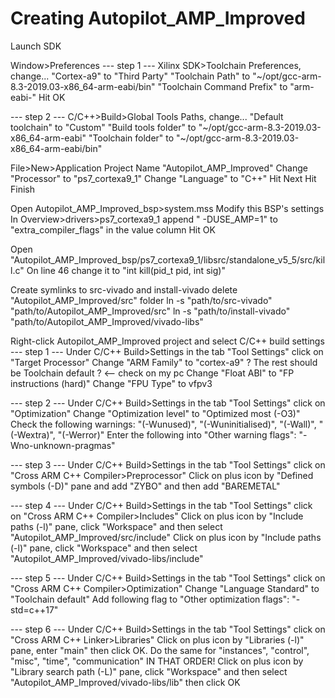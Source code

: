 
# Creating Autopilot_AMP_Improved

Launch SDK

Window>Preferences
--- step 1 ---
Xilinx SDK>Toolchain Preferences, change...
"Cortex-a9" to "Third Party"
"Toolchain Path" to "~/opt/gcc-arm-8.3-2019.03-x86_64-arm-eabi/bin"
"Toolchain Command Prefix" to "arm-eabi-"
Hit OK

--- step 2 ---
C/C++>Build>Global Tools Paths, change...
"Default toolchain" to "Custom"
"Build tools folder" to "~/opt/gcc-arm-8.3-2019.03-x86_64-arm-eabi"
"Toolchain folder" to "~/opt/gcc-arm-8.3-2019.03-x86_64-arm-eabi/bin"


File>New>Application Project
Name "Autopilot_AMP_Improved"
Change "Processor" to "ps7_cortexa9_1"
Change "Language" to "C++"
Hit Next
Hit Finish

Open Autopilot_AMP_Improved_bsp>system.mss
Modify this BSP's settings
In Overview>drivers>ps7_cortexa9_1 append " -DUSE_AMP=1" to "extra_compiler_flags" in the value column
Hit OK

Open "Autopilot_AMP_Improved_bsp/ps7_cortexa9_1/libsrc/standalone_v5_5/src/kill.c"
On line 46 change it to "int kill(pid_t pid, int sig)"

Create symlinks to src-vivado and install-vivado
delete "Autopilot_AMP_Improved/src" folder
ln -s "path/to/src-vivado" "path/to/Autopilot_AMP_Improved/src"
ln -s "path/to/install-vivado" "path/to/Autopilot_AMP_Improved/vivado-libs"

Right-click Autopilot_AMP_Improved project and select C/C++ build settings
--- step 1 ---
Under C/C++ Build>Settings in the tab "Tool Settings" click on "Target Processor"
Change "ARM Family" to "cortex-a9"
? The rest should be Toolchain default ? <-- check on my pc
Change "Float ABI" to "FP instructions (hard)"
Change "FPU Type" to vfpv3

--- step 2 ---
Under C/C++ Build>Settings in the tab "Tool Settings" click on "Optimization"
Change "Optimization level" to "Optimized most (-O3)"
Check the following warnings: "(-Wunused)", "(-Wuninitialised)", "(-Wall)", "(-Wextra)", "(-Werror)"
Enter the following into "Other warning flags": "-Wno-unknown-pragmas"

--- step 3 --- 
Under C/C++ Build>Settings in the tab "Tool Settings" click on "Cross ARM C++ Compiler>Preprocessor"
Click on plus icon by "Defined symbols (-D)" pane and add "ZYBO" and then add "BAREMETAL"

--- step 4 --- 
Under C/C++ Build>Settings in the tab "Tool Settings" click on "Cross ARM C++ Compiler>Includes"
Click on plus icon by "Include paths (-l)" pane, click "Workspace" and then select "Autopilot_AMP_Improved/src/include"
Click on plus icon by "Include paths (-l)" pane, click "Workspace" and then select "Autopilot_AMP_Improved/vivado-libs/include"

--- step 5 --- 
Under C/C++ Build>Settings in the tab "Tool Settings" click on "Cross ARM C++ Compiler>Optimization"
Change "Language Standard" to "Toolchain default"
Add following flag to "Other optimization flags": "-std=c++17"

--- step 6 --- 
Under C/C++ Build>Settings in the tab "Tool Settings" click on "Cross ARM C++ Linker>Libraries"
Click on plus icon by "Libraries (-l)" pane, enter "main" then click OK. Do the same for "instances", "control", "misc", "time", "communication" IN THAT ORDER!
Click on plus icon by "Library search path (-L)" pane, click "Workspace" and then select "Autopilot_AMP_Improved/vivado-libs/lib" then click OK
